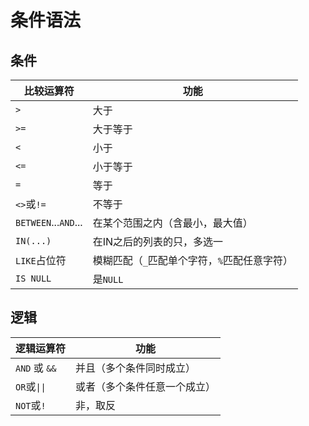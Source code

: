 # 条件语法

## 条件

|比较运算符 |功能|
|---|---|
|`>`|大于|
|`>=`|大于等于|
|`<`|小于|
|`<=`|小于等于|
|`=`|等于|
|`<>`或`!=`|不等于|
|`BETWEEN`...`AND`...|在某个范围之内（含最小，最大值）|
|`IN(...)`|在IN之后的列表的只，多选一|
|`LIKE`占位符|模糊匹配（`_`匹配单个字符，`%`匹配任意字符）|
|`IS NULL` |是`NULL`|

## 逻辑

|逻辑运算符 |功能|
|---|---|
|`AND` 或 `&&`|并且（多个条件同时成立）|
|`OR`或`\|\|`|或者（多个条件任意一个成立）|
|`NOT`或`!`|非，取反|
